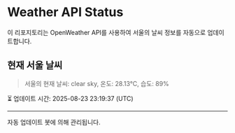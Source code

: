 
# Weather API Status

이 리포지토리는 OpenWeather API를 사용하여 서울의 날씨 정보를 자동으로 업데이트합니다.

## 현재 서울 날씨
> 서울의 현재 날씨: clear sky, 온도: 28.13°C, 습도: 89%

⏳ 업데이트 시간: 2025-08-23 23:19:37 (UTC)

---
자동 업데이트 봇에 의해 관리됩니다.
